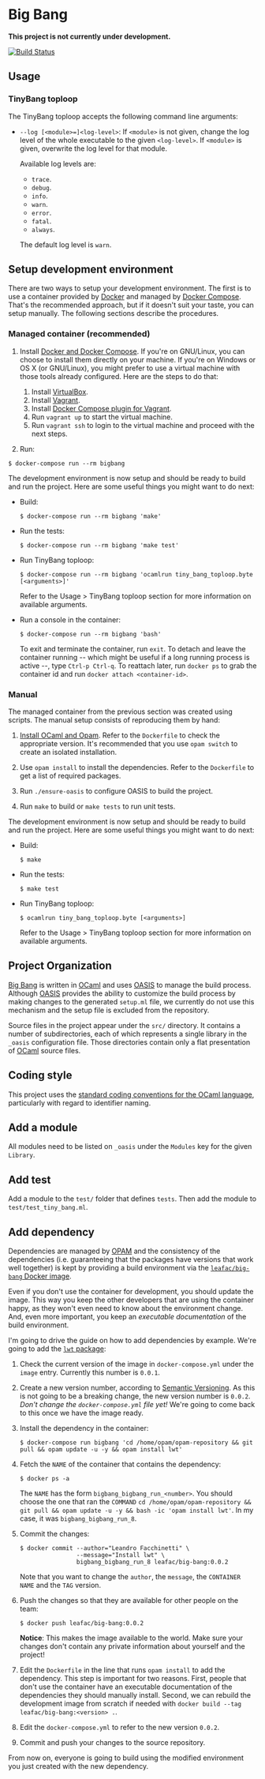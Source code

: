 Big Bang
========

**This project is not currently under development.**

[![Build Status](https://travis-ci.org/JHU-PL-Lab/big-bang.svg?branch=master)](https://travis-ci.org/JHU-PL-Lab/big-bang)

Usage
-----

### TinyBang toploop

The TinyBang toploop accepts the following command line arguments:

- `--log [<module>=]<log-level>`: If `<module>` is not given, change the log
  level of the whole executable to the given `<log-level>`. If `<module>` is
  given, overwrite the log level for that module.

  Available log levels are:

  - `trace`.
  - `debug`.
  - `info`.
  - `warn`.
  - `error`.
  - `fatal`.
  - `always`.

  The default log level is `warn`.

Setup development environment
-----------------------------

There are two ways to setup your development environment. The first is to use a
container provided by [Docker][what-is-docker] and managed by
[Docker Compose][docker-compose]. That's the recommended approach, but if it
doesn't suit your taste, you can setup manually. The following sections describe
the procedures.

### Managed container (recommended)

1. Install [Docker and Docker Compose][docker-compose-installation]. If you're
   on GNU/Linux, you can choose to install them directly on your machine. If
   you're on Windows or OS X (or GNU/Linux), you might prefer to use a virtual
   machine with those tools already configured. Here are the steps to do that:

   1. Install [VirtualBox][virtualbox].
   2. Install [Vagrant][vagrant].
   3. Install [Docker Compose plugin for Vagrant][vagrant-docker-compose].
   4. Run `vagrant up` to start the virtual machine.
   5. Run `vagrant ssh` to login to the virtual machine and proceed with the
      next steps.

2. Run:

  ```console
  $ docker-compose run --rm bigbang
  ```

The development environment is now setup and should be ready to build and run
the project. Here are some useful things you might want to do next:

- Build:

  ```console
  $ docker-compose run --rm bigbang 'make'
  ```

- Run the tests:

  ```console
  $ docker-compose run --rm bigbang 'make test'
  ```

- Run TinyBang toploop:

  ```console
  $ docker-compose run --rm bigbang 'ocamlrun tiny_bang_toploop.byte [<arguments>]'
  ```

  Refer to the Usage > TinyBang toploop section for more information on available
  arguments.

- Run a console in the container:

  ```console
  $ docker-compose run --rm bigbang 'bash'
  ```

  To exit and terminate the container, run `exit`. To detach and leave the
  container running -- which might be useful if a long running process is active
  --, type `Ctrl-p Ctrl-q`. To reattach later, run `docker ps` to grab the
  container id and run `docker attach <container-id>`.

### Manual

The managed container from the previous section was created using scripts. The
manual setup consists of reproducing them by hand:

1. [Install OCaml and Opam][install-ocaml]. Refer to the `Dockerfile` to check
   the appropriate version. It's recommended that you use `opam switch` to
   create an isolated installation.

2. Use `opam install` to install the dependencies. Refer to the `Dockerfile` to
   get a list of required packages.

3. Run `./ensure-oasis` to configure OASIS to build the project.

4. Run `make` to build or `make tests` to run unit tests.

The development environment is now setup and should be ready to build and run
the project. Here are some useful things you might want to do next:

- Build:

  ```console
  $ make
  ```

- Run the tests:

  ```console
  $ make test
  ```

- Run TinyBang toploop:

  ```console
  $ ocamlrun tiny_bang_toploop.byte [<arguments>]
  ```

  Refer to the Usage > TinyBang toploop section for more information on available
  arguments.

Project Organization
--------------------

[Big Bang][big-bang] is written in [OCaml][ocaml] and uses [OASIS][oasis] to
manage the build process. Although [OASIS][oasis] provides the ability to
customize the build process by making changes to the generated `setup.ml` file,
we currently do not use this mechanism and the setup file is excluded from the
repository.

Source files in the project appear under the `src/` directory. It contains a
number of subdirectories, each of which represents a single library in the
`_oasis` configuration file. Those directories contain only a flat presentation
of [OCaml][ocaml] source files.

Coding style
------------

This project uses the
[standard coding conventions for the OCaml language][ocaml-coding-style],
particularly with regard to identifier naming.

Add a module
------------

All modules need to be listed on `_oasis` under the `Modules` key for the given
`Library`.

Add test
--------

Add a module to the `test/` folder that defines `tests`. Then add the module to
`test/test_tiny_bang.ml`.

Add dependency
--------------

Dependencies are managed by [OPAM][opam] and the consistency of the dependencies
(i.e. guaranteeing that the packages have versions that work well together) is
kept by providing a build environment via the
[`leafac/big-bang` Docker image][docker-image-big-bang].

Even if you don't use the container for development, you should update the
image. This way you keep the other developers that are using the container
happy, as they won't even need to know about the environment change. And, even
more important, you keep an *executable documentation* of the build environment.

I'm going to drive the guide on how to add dependencies by example. We're going
to add the [`lwt` package][lwt]:

1. Check the current version of the image in `docker-compose.yml` under the
   `image` entry. Currently this number is `0.0.1`.

2. Create a new version number, according to
   [Semantic Versioning][semantic-versioning]. As this is not going to be a
   breaking change, the new version number is `0.0.2`. *Don't change the
   `docker-compose.yml` file yet!* We're going to come back to this once we have
   the image ready.

3. Install the dependency in the container:

   ```console
   $ docker-compose run bigbang 'cd /home/opam/opam-repository && git pull && opam update -u -y && opam install lwt'
   ```

4. Fetch the `NAME` of the container that contains the dependency:

   ```console
   $ docker ps -a
   ```

   The `NAME` has the form `bigbang_bigbang_run_<number>`. You should choose the
   one that ran the `COMMAND` `cd /home/opam/opam-repository && git pull && opam
   update -u -y && bash -ic 'opam install lwt'`. In my case, it was
   `bigbang_bigbang_run_8`.

5. Commit the changes:

   ```console
   $ docker commit --author="Leandro Facchinetti" \
                   --message="Install lwt" \
                   bigbang_bigbang_run_8 leafac/big-bang:0.0.2
   ```

   Note that you want to change the `author`, the `message`, the `CONTAINER
   NAME` and the `TAG` version.

6. Push the changes so that they are available for other people on the team:

   ```console
   $ docker push leafac/big-bang:0.0.2
   ```

   **Notice**: This makes the image available to the world. Make sure your
   changes don't contain any private information about yourself and the project!

7. Edit the `Dockerfile` in the line that runs `opam install` to add the
   dependency. This step is important for two reasons. First, people that don't
   use the container have an executable documentation of the dependencies they
   should manually install. Second, we can rebuild the development image from
   scratch if needed with `docker build --tag leafac/big-bang:<version> .`.

8. Edit the `docker-compose.yml` to refer to the new version `0.0.2`.

9. Commit and push your changes to the source repository.

From now on, everyone is going to build using the modified environment you just
created with the new dependency.


[what-is-docker]: https://www.docker.com/whatisdocker/
[docker-compose]: http://docs.docker.com/compose/
[docker-compose-installation]: https://docs.docker.com/compose/install/
[install-ocaml]: http://ocaml.org/docs/install.html
[oasis]: http://oasis.forge.ocamlcore.org/
[opam]: https://opam.ocaml.org/
[docker-image-big-bang]: https://registry.hub.docker.com/u/leafac/big-bang/
[lwt]: https://opam.ocaml.org/packages/lwt/lwt.2.4.8/
[semantic-versioning]: http://semver.org/
[ocaml-coding-style]: http://caml.inria.fr/resources/doc/guides/guidelines.en.html
[big-bang]: https://big-bang-lang.com
[ocaml]: http://ocaml.org/
[virtualbox]: https://www.virtualbox.org/
[vagrant]: https://www.vagrantup.com/
[vagrant-docker-compose]: https://github.com/leighmcculloch/vagrant-docker-compose

